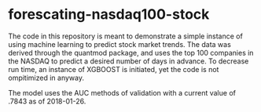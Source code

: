 # forescating-nasdaq100-stock

The code in this repository is meant to demonstrate a simple instance of using machine learning to predict stock market trends. The data was derived through the quantmod package, and uses the top 100 companies in the NASDAQ to predict a desired number of days in advance. To decrease run time, an instance of XGBOOST is initiated, yet the code is not 
ompitimized in anyway.

The model uses the AUC methods of validation with a current value of .7843 as of 2018-01-26.
